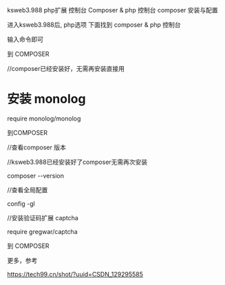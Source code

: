 
ksweb3.988 php扩展 控制台 Composer & php 控制台 composer 安装与配置



进入ksweb3.988后,  php选项  下面找到  composer &  php  控制台


输入命令即可


到 COMPOSER    


//composer已经安装好，无需再安装直接用





#   安装 monolog




require monolog/monolog


到COMPOSER



//查看composer  版本


//ksweb3.988已经安装好了composer无需再次安装

composer --version



//查看全局配置

config -gl




//安装验证码扩展  captcha

 require gregwar/captcha



到 COMPOSER






更多，参考




https://tech99.cn/shot/?uuid=CSDN_129295585























